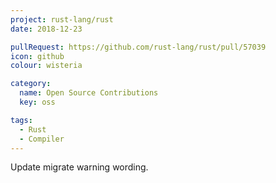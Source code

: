 ```yaml
---
project: rust-lang/rust
date: 2018-12-23

pullRequest: https://github.com/rust-lang/rust/pull/57039
icon: github
colour: wisteria

category:
  name: Open Source Contributions
  key: oss

tags:
  - Rust
  - Compiler
---
```

Update migrate warning wording.
